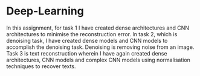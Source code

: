 # Deep-Learning
In this assignment, for task 1 I have created dense architectures and CNN architectures to minimise the reconstruction error. 
In task 2, which is denoising task, I have created dense models and CNN models to accomplish the denoising task. Denoising is removing noise from an image.
Task 3 is text reconstruction wherein I have again created dense architectures, CNN models and complex CNN models using normalisation techniques to recover 
texts.
